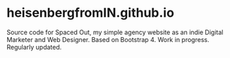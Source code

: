 # heisenbergfromIN.github.io
Source code for Spaced Out, my simple agency website as an indie Digital Marketer and Web Designer. Based on Bootstrap 4. Work in progress. Regularly updated.
